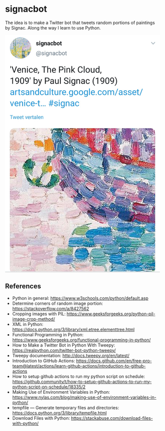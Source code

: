 # signacbot

The idea is to make a Twitter bot that tweets random portions of paintings by
Signac. Along the way I learn to use Python.

![Screenshot](./screenshot.jpg)

## References

- Python in general: https://www.w3schools.com/python/default.asp
- Determine corners of random image portion: https://stackoverflow.com/a/8427562
- Cropping images with PIL: https://www.geeksforgeeks.org/python-pil-image-crop-method/
- XML in Python: https://docs.python.org/3/library/xml.etree.elementtree.html
- Functional Programming in Python: https://www.geeksforgeeks.org/functional-programming-in-python/
- How to Make a Twitter Bot in Python With Tweepy: https://realpython.com/twitter-bot-python-tweepy/
- Tweepy documentation: http://docs.tweepy.org/en/latest/
- Introduction to GitHub Actions: https://docs.github.com/en/free-pro-team@latest/actions/learn-github-actions/introduction-to-github-actions
- How to setup github actions to run my python script on schedule: https://github.community/t/how-to-setup-github-actions-to-run-my-python-script-on-schedule/18335/2
- Making Use of Environment Variables in Python: https://www.nylas.com/blog/making-use-of-environment-variables-in-python/
- tempfile — Generate temporary files and directories: https://docs.python.org/3/library/tempfile.html
- Download Files with Python: https://stackabuse.com/download-files-with-python/

